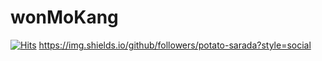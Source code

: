 # wonMoKang

[![Hits](https://hits.seeyoufarm.com/api/count/incr/badge.svg?url=https%3A%2F%2Fgithub.com%2Fpotato-sarada&count_bg=%23FC002C&title_bg=%230E25D8&icon=&icon_color=%230F5AE2&title=hits&edge_flat=false)](https://hits.seeyoufarm.com)
https://img.shields.io/github/followers/potato-sarada?style=social

